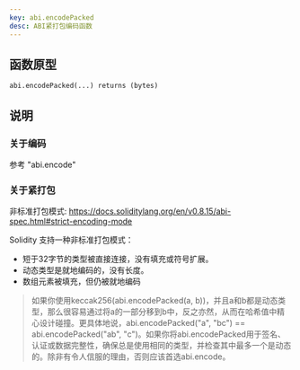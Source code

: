 ```yaml
---
key: abi.encodePacked
desc: ABI紧打包编码函数
---
```


## 函数原型

```solidity
abi.encodePacked(...) returns (bytes)
```

## 说明

### 关于编码 

参考 "abi.encode"

### 关于紧打包

非标准打包模式: https://docs.soliditylang.org/en/v0.8.15/abi-spec.html#strict-encoding-mode

Solidity 支持一种非标准打包模式：

- 短于32字节的类型被直接连接，没有填充或符号扩展。
- 动态类型是就地编码的，没有长度。
- 数组元素被填充，但仍被就地编码

>如果你使用keccak256(abi.encodePacked(a, b))，并且a和b都是动态类型，那么很容易通过将a的一部分移到b中，反之亦然，从而在哈希值中精心设计碰撞。更具体地说，abi.encodePacked("a", "bc") == abi.encodePacked("ab", "c")。如果你将abi.encodePacked用于签名、认证或数据完整性，确保总是使用相同的类型，并检查其中最多一个是动态的。除非有令人信服的理由，否则应该首选abi.encode。

